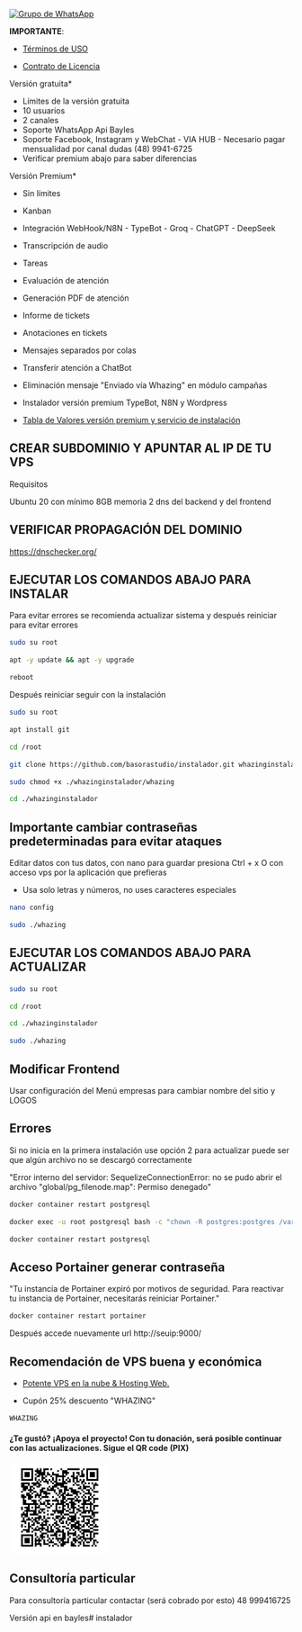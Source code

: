 [![Grupo de WhatsApp](https://img.shields.io/badge/WhatsApp-Grupo%20Whazing-brightgreen.svg)](https://chat.whatsapp.com/KAk11eaAfRu6Bp13wQX6MB)

**IMPORTANTE**: 

- [Términos de USO](https://github.com/basorastudio/whazing/blob/main/docs/TermosdeUso.md)

- [Contrato de Licencia](https://github.com/basorastudio/whazing/blob/main/LICENSE)

Versión gratuita*

- Límites de la versión gratuita
- 10 usuarios
- 2 canales 
- Soporte WhatsApp Api Bayles
- Soporte Facebook, Instagram y WebChat - VIA HUB - Necesario pagar mensualidad por canal dudas (48) 9941-6725
- Verificar premium abajo para saber diferencias

Versión Premium*

- Sin límites
- Kanban
- Integración WebHook/N8N - TypeBot - Groq - ChatGPT - DeepSeek
- Transcripción de audio
- Tareas
- Evaluación de atención
- Generación PDF de atención
- Informe de tickets
- Anotaciones en tickets 
- Mensajes separados por colas
- Transferir atención a ChatBot
- Eliminación mensaje "Enviado vía Whazing" en módulo campañas

- Instalador versión premium TypeBot, N8N y Wordpress

- [Tabla de Valores versión premium y servicio de instalación](https://github.com/basorastudio/whazing/blob/main/docs/TabeladeValores.md)

## CREAR SUBDOMINIO Y APUNTAR AL IP DE TU VPS

Requisitos

Ubuntu 20 con mínimo 8GB memoria
2 dns del backend y del frontend

## VERIFICAR PROPAGACIÓN DEL DOMINIO

https://dnschecker.org/

## EJECUTAR LOS COMANDOS ABAJO PARA INSTALAR

Para evitar errores se recomienda actualizar sistema y después reiniciar para evitar errores
```bash
sudo su root
```
```bash
apt -y update && apt -y upgrade
```
```bash
reboot
```
 
Después reiniciar seguir con la instalación
```bash
sudo su root
```
```bash
apt install git
```
```bash
cd /root
```
```bash
git clone https://github.com/basorastudio/instalador.git whazinginstalador
```
```bash
sudo chmod +x ./whazinginstalador/whazing
```
```bash
cd ./whazinginstalador
```

## Importante cambiar contraseñas predeterminadas para evitar ataques

Editar datos con tus datos, con nano para guardar presiona Ctrl + x
O con acceso vps por la aplicación que prefieras

- Usa solo letras y números, no uses caracteres especiales

```bash
nano config
```

```bash
sudo ./whazing
```

## EJECUTAR LOS COMANDOS ABAJO PARA ACTUALIZAR
```bash
sudo su root
```
```bash
cd /root
```
```bash
cd ./whazinginstalador
```
```bash
sudo ./whazing
```

## Modificar Frontend

Usar configuración del Menú empresas para cambiar nombre del sitio y LOGOS

## Errores

Si no inicia en la primera instalación use opción 2 para actualizar puede ser que algún archivo no se descargó correctamente

"Error interno del servidor: SequelizeConnectionError: no se pudo abrir el archivo \"global/pg_filenode.map\": Permiso denegado"

```bash
docker container restart postgresql
```
```bash
docker exec -u root postgresql bash -c "chown -R postgres:postgres /var/lib/postgresql/data"
```
```bash
docker container restart postgresql
```

## Acceso Portainer generar contraseña
"Tu instancia de Portainer expiró por motivos de seguridad. Para reactivar tu instancia de Portainer, necesitarás reiniciar Portainer."

```bash
docker container restart portainer
```

Después accede nuevamente url http://seuip:9000/

## Recomendación de VPS buena y económica

- [Potente VPS en la nube & Hosting Web.](https://control.peramix.com/?affid=58)

- Cupón 25% descuento "WHAZING"

```bash
WHAZING
```

#### ¿Te gustó? ¡Apoya el proyecto! Con tu donación, será posible continuar con las actualizaciones. Sigue el QR code (PIX)

[<img src="donate.jpg" height="160" width="180"/>](donate.jpg)

## Consultoría particular

Para consultoría particular contactar (será cobrado por esto) 48 999416725

Versión api en bayles# instalador
